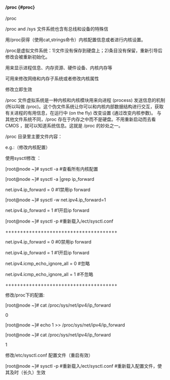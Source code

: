 #### /proc {#proc}

/proc

/proc and /sys 文件系统也含有总线和设备的特殊信

用/proc获得（使用cat,strings命令）内核配置信息或者进行内核设置。

/proc是虚拟文件系统：1)文件没有保存到硬盘上；2)条目没有保留，重新引导后修改会被重新初始化。

用来显示进程信息、内存资源、硬件设备、内核内存等

可用来修改网络和内存子系统或者修改内核属性

修改立即生效

/proc 文件虚拟系统是一种内核和内核模块用来向进程 (process) 发送信息的机制 (所以叫做 /proc)。这个伪文件系统让你可以和内核内部数据结构进行交互，获取 有关进程的有用信息，在运行中 (on the fly) 改变设置 (通过改变内核参数)。 与其他文件系统不同，/proc 存在于内存之中而不是硬盘。不用重新启动而去看 CMOS ，就可以知道系统信息。这就是 /proc 的妙处之一。

/proc 目录里主要文件内容：

e.g.:（修改内核配置）

使用sysctl修改 ：

[root@node ~]# sysctl -a  #查看所有内核配置

[root@node ~]# sysctl -a |grep ip_forward

net.ipv4.ip_forward = 0    #1禁用ip forward

[root@node ~]# sysctl -w net.ipv4.ip_forward=1

net.ipv4.ip_forward = 1    #1开启ip forward

[root@node ~]# sysctl -p  #重新载入/ect/sysctl.conf

++++++++++++++++++++++++++++++++++++++

net.ipv4.ip_forward = 0    #0禁用ip forward

net.ipv4.ip_forward = 1    #1开启ip forward

net.ipv4.icmp_echo_ignore_all = 0  #忽略

net.ipv4.icmp_echo_ignore_all = 1  #不忽略

++++++++++++++++++++++++++++++++++++++

修改/proc下的配置:

[root@node ~]# cat /proc/sys/net/ipv4/ip_forward

0

[root@node ~]# echo 1 &gt;&gt; /proc/sys/net/ipv4/ip_forward    

[root@node ~]# cat /proc/sys/net/ipv4/ip_forward      

1

修改/etc/sysctl.conf 配置文件（重启有效）

[root@node ~]# sysctl -p  #重新载入/ect/sysctl.conf    #重新载入配置文件，使其及时（长久）生效